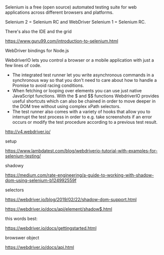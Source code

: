 Selenium is a free (open source) automated testing suite for web applications across different browsers and platforms.

Selenium 2 = Selenium RC and WebDriver
Selenium 1 = Selenium RC. 

There's also the IDE and the grid

https://www.guru99.com/introduction-to-selenium.html

WebDriver bindings for Node.js

WebdriverIO lets you control a browser or a mobile application with just a few lines of code. 
- The integrated test runner let you write asynchronous commands in a synchronous way so that you don’t need to care about how to handle a Promise to avoid racing conditions. 
- When fetching or looping over elements you can use just native JavaScript functions. With the $ and $$ functions WebdriverIO provides useful shortcuts which can also be chained in order to move deeper in the DOM tree without using complex xPath selectors.
- The test runner also comes with a variety of hooks that allow you to interrupt the test process in order to e.g. take screenshots if an error occurs or modify the test procedure according to a previous test result.  

http://v4.webdriver.io/

setup 

https://www.lambdatest.com/blog/webdriverio-tutorial-with-examples-for-selenium-testing/

shadowy

https://medium.com/rate-engineering/a-guide-to-working-with-shadow-dom-using-selenium-b124992559f

selectors

https://webdriver.io/blog/2019/02/22/shadow-dom-support.html

https://webdriver.io/docs/api/element/shadow$.html

this words best: 

https://webdriver.io/docs/gettingstarted.html


browswer object

https://webdriver.io/docs/api.html